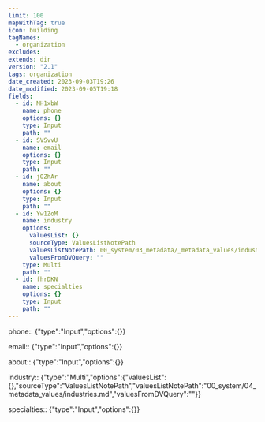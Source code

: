 ```yaml
---
limit: 100
mapWithTag: true
icon: building
tagNames:
  - organization
excludes: 
extends: dir
version: "2.1"
tags: organization
date_created: 2023-09-03T19:26
date_modified: 2023-09-05T19:18
fields:
  - id: MH1xbW
    name: phone
    options: {}
    type: Input
    path: ""
  - id: SVSvvU
    name: email
    options: {}
    type: Input
    path: ""
  - id: jOZhAr
    name: about
    options: {}
    type: Input
    path: ""
  - id: Yw1ZoM
    name: industry
    options:
      valuesList: {}
      sourceType: ValuesListNotePath
      valuesListNotePath: 00_system/03_metadata/_metadata_values/industries.md
      valuesFromDVQuery: ""
    type: Multi
    path: ""
  - id: fhrDKN
    name: specialties
    options: {}
    type: Input
    path: ""
---
```


phone:: {"type":"Input","options":{}}

email:: {"type":"Input","options":{}}

about:: {"type":"Input","options":{}}

industry:: {"type":"Multi","options":{"valuesList":{},"sourceType":"ValuesListNotePath","valuesListNotePath":"00_system/04_metadata_values/industries.md","valuesFromDVQuery":""}}

specialties:: {"type":"Input","options":{}}
